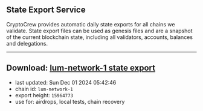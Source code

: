 ## State Export Service
CryptoCrew provides automatic daily state exports for all chains we validate. State export files can be used as genesis files and are a snapshot of the current blockchain state, including all validators, accounts, balances and delegations.

---
**Download: [lum-network-1 state export](https://dl-eu2.ccvalidators.com/SERVICE/lumnetwork/lum-network-1_export_15964773.json)**
---

- last updated: Sun Dec 01 2024 05:42:46
- chain id: `lum-network-1`
- export height: `15964773`
- use for: airdrops, local tests, chain recovery
